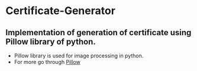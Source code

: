 # Certificate-Generator

## Implementation of generation of certificate using **Pillow** library of  python.
- Pillow library is used for image processing in python.
- For more go through [Pillow](https://pillow.readthedocs.io/en/stable/)


